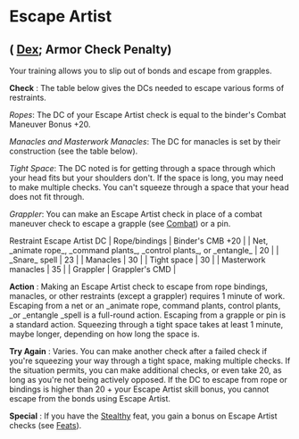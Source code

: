 # Escape Artist

## ( [Dex](../gettingStarted.html#_dexterity); Armor Check Penalty)

Your training allows you to slip out of bonds and escape from grapples.

**Check** : The table below gives the DCs needed to escape various forms of restraints.

_Ropes_: The DC of your Escape Artist check is equal to the binder's Combat Maneuver Bonus +20.

_Manacles and Masterwork Manacles_: The DC for manacles is set by their construction (see the table below).

_Tight Space_: The DC noted is for getting through a space through which your head fits but your shoulders don't. If the space is long, you may need to make multiple checks. You can't squeeze through a space that your head does not fit through.

_Grappler_: You can make an Escape Artist check in place of a combat maneuver check to escape a grapple (see [Combat](../combat.html)) or a pin.

<thead><tr>
<th>Restraint</th>
<th>Escape Artist DC</th>
</tr></thead>| Rope/bindings | Binder's CMB +20 |
| Net, _animate rope_, _command plants_, _control plants_, or _entangle_ | 20 |
| _Snare_ spell | 23 |
| Manacles | 30 |
| Tight space | 30 |
| Masterwork manacles | 35 |
| Grappler | Grappler's CMD |

**Action** : Making an Escape Artist check to escape from rope bindings, manacles, or other restraints (except a grappler) requires 1 minute of work. Escaping from a net or an _animate rope, command plants, control plants, _or _entangle _spell is a full-round action. Escaping from a grapple or pin is a standard action. Squeezing through a tight space takes at least 1 minute, maybe longer, depending on how long the space is.

**Try Again** : Varies. You can make another check after a failed check if you're squeezing your way through a tight space, making multiple checks. If the situation permits, you can make additional checks, or even take 20, as long as you're not being actively opposed. If the DC to escape from rope or bindings is higher than 20 + your Escape Artist skill bonus, you cannot escape from the bonds using Escape Artist.

**Special** : If you have the [Stealthy](../feats.html#_stealthy) feat, you gain a bonus on Escape Artist checks (see [Feats](../feats.html)).

